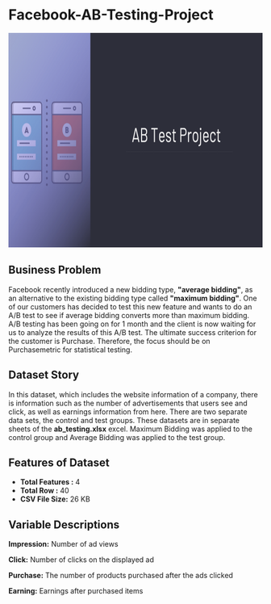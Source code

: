 # Facebook-AB-Testing-Project

<img src = "images/ab_testing.png" style = "width:1000px; height:425px"/> 

## Business Problem 

Facebook recently introduced a new bidding type, **"average bidding"**, as an alternative to the existing bidding type called **"maximum bidding"**. One of our customers has decided to test this new feature and wants to do an A/B test to see if average bidding converts more than maximum bidding. A/B testing has been going on for 1 month and the client is now waiting for us to analyze the results of this A/B test. The ultimate success criterion for the customer is Purchase. Therefore, the focus should be on Purchasemetric for statistical testing.

## Dataset Story

In this dataset, which includes the website information of a company, there is information such as the number of advertisements that users see and click, as well as earnings information from here. There are two separate data sets, the control and test groups. These datasets are in separate sheets of the **ab_testing.xlsx** excel. Maximum Bidding was applied to the control group and Average Bidding was applied to the test group.

## Features of Dataset

- **Total Features :** 4
- **Total Row :** 40
- **CSV File Size:** 26 KB

## Variable Descriptions

**Impression:** Number of ad views

**Click:** Number of clicks on the displayed ad

**Purchase:** The number of products purchased after the ads clicked

**Earning:** Earnings after purchased items
